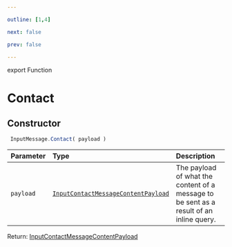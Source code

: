 ```yaml
---

outline: [1,4]

next: false

prev: false

---
```


export Function
# Contact

## Constructor
```ts
 InputMessage.Contact( payload )
 ```
| Parameter | Type | Description |
| :--- | :--- | :--- |
| `payload` | [`InputContactMessageContentPayload`](../../../interfaces/InputContactMessageContentPayload.md) | The payload of what the content of a message to be sent as a result of an inline query. |

Return: [InputContactMessageContentPayload](../../../interfaces/InputContactMessageContentPayload.md)

